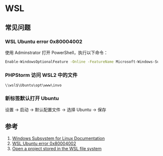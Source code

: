 # WSL

## 常见问题

### WSL Ubuntu error 0x80004002

使用 Adminstrator 打开 PowerShell，执行以下命令：

```sh
Enable-WindowsOptionalFeature -Online -FeatureName Microsoft-Windows-Subsystem-Linux
```

### PHPStorm 访问 WSL2 中的文件

```
\\wsl$\Ubuntu\opt\www\invo
```

### 新标签默认打开 Ubuntu

设置 -> 启动 -> 默认配置文件 -> 选择 Ubuntu -> 保存

## 参考

1. [Windows Subsystem for Linux Documentation](https://learn.microsoft.com/en-us/windows/wsl/)
2. [WSL Ubuntu error 0x80004002](https://github.com/microsoft/WSL/issues/2851)
3. [Open a project stored in the WSL file system](https://www.jetbrains.com/help/phpstorm/how-to-use-wsl-development-environment-in-product.html#open-a-project-in-wsl)

